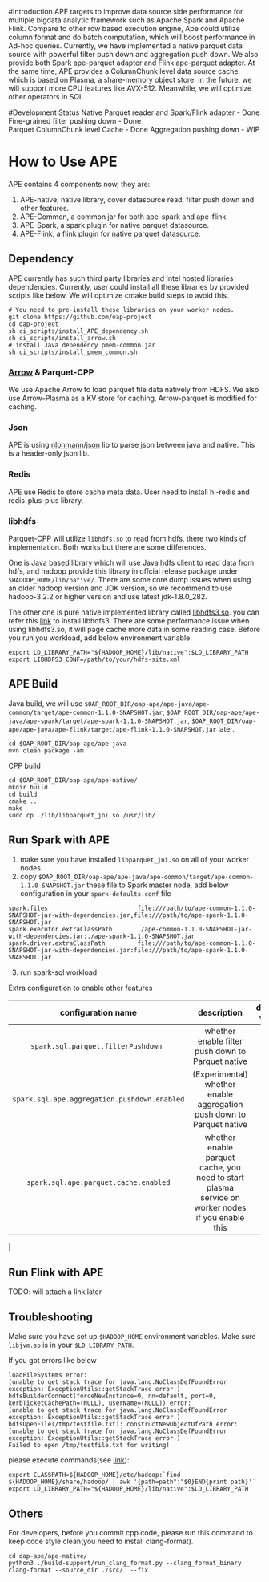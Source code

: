 #Introduction
APE targets to improve data source side performance for multiple bigdata analytic framework such as Apache Spark and Apache Flink. Compare to other row based execution engine, Ape could utilize column format and do batch computation, which will boost performance in Ad-hoc queries.
Currently, we have implemented a native parquet data source with powerful filter push down and aggregation push down. We also provide both Spark ape-parquet adapter and Flink ape-parquet adapter. At the same time, APE provides a ColumnChunk level data source cache, which is based on Plasma, a share-memory object store. 
In the future, we will support more CPU features like AVX-512. Meanwhile, we will optimize other operators in SQL. 

#Development Status
Native Parquet reader and Spark/Flink adapter - Done  
Fine-grained filter pushing down - Done  
Parquet ColumnChunk level Cache - Done
Aggregation pushing down - WIP


# How to Use APE

APE contains 4 components now, they are:
1. APE-native, native library, cover datasource read, filter push down and other features.  
2. APE-Common, a common jar for both ape-spark and ape-flink.
3. APE-Spark, a spark plugin for native parquet datasource. 
4. APE-Flink, a flink plugin for native parquet datasource.

## Dependency
APE currently has such third party libraries and Intel hosted libraries dependencies. Currently, user could install all these libraries by provided scripts like below. We will optimize cmake build steps to avoid this. 

``` 
# You need to pre-install these libraries on your worker nodes.
git clone https://github.com/oap-project 
cd oap-project
sh ci_scripts/install_APE_dependency.sh
sh ci_scripts/install_arrow.sh
# install Java dependency pmem-common.jar
sh ci_scripts/install_pmem_common.sh
```

### [Arrow](https://github.com/oap-project/arrow/tree/ape-dev) & Parquet-CPP

We use Apache Arrow to load parquet file data natively from HDFS. We also use Arrow-Plasma as a KV store for caching. Arrow-parquet is modified for caching.

### Json

APE is using [nlohmann/json](https://github.com/nlohmann/json) lib to parse json between java and native. This is a header-only json lib. 
 
### Redis 
APE use Redis to store cache meta data. User need to install hi-redis and redis-plus-plus library. 

### libhdfs
Parquet-CPP will utilize `libhdfs.so` to read from hdfs, there two kinds of implementation. Both works but there are some differences.

One is Java based library which will use Java hdfs client to read data from hdfs, and hadoop provide this library in offcial release package under `$HADOOP_HOME/lib/native/`. There are some core dump issues when using an older hadoop version and JDK version, so we recommend to use hadoop-3.2.2 or higher version and use latest jdk-1.8.0_282.

The other one is pure native implemented library called [libhdfs3.so](https://github.com/erikmuttersbach/libhdfs3). you can refer this [link](https://github.com/Intel-bigdata/OAP/blob/master/oap-data-source/arrow/README.md#use-libhdfs3-library-for-better-performanceoptional) to install libhdfs3. There are some performance issue when using libhdfs3.so, it will page cache more data in some reading case. Before you run you workload, add below environment variable:
```
export LD_LIBRARY_PATH="${HADOOP_HOME}/lib/native":$LD_LIBRARY_PATH
export LIBHDFS3_CONF=/path/to/your/hdfs-site.xml
```

## APE Build

Java build, we will use `$OAP_ROOT_DIR/oap-ape/ape-java/ape-common/target/ape-common-1.1.0-SNAPSHOT.jar`, `$OAP_ROOT_DIR/oap-ape/ape-java/ape-spark/target/ape-spark-1.1.0-SNAPSHOT.jar`, `$OAP_ROOT_DIR/oap-ape/ape-java/ape-flink/target/ape-flink-1.1.0-SNAPSHOT.jar` later.
```
cd $OAP_ROOT_DIR/oap-ape/ape-java
mvn clean package -am
```

CPP build
```
cd $OAP_ROOT_DIR/oap-ape/ape-native/
mkdir build
cd build
cmake ..
make
sudo cp ./lib/libparquet_jni.so /usr/lib/
```

## Run Spark with APE
 1. make sure you have installed `libparquet_jni.so` on all of your worker nodes.
 2. copy `$OAP_ROOT_DIR/oap-ape/ape-java/ape-common/target/ape-common-1.1.0-SNAPSHOT.jar` these file to Spark master node, add below configuration in your `spark-defaults.conf` file 
```
spark.files                         file:///path/to/ape-common-1.1.0-SNAPSHOT-jar-with-dependencies.jar,file:///path/to/ape-spark-1.1.0-SNAPSHOT.jar
spark.executor.extraClassPath       ./ape-common-1.1.0-SNAPSHOT-jar-with-dependencies.jar:./ape-spark-1.1.0-SNAPSHOT.jar
spark.driver.extraClassPath         file:///path/to/ape-common-1.1.0-SNAPSHOT-jar-with-dependencies.jar:file:///path/to/ape-spark-1.1.0-SNAPSHOT.jar
```

 3. run spark-sql workload

Extra configuration to enable other features

| configuration name | description | default value   
| :---: | :---: | :---: | 
| `spark.sql.parquet.filterPushdown ` | whether enable filter push down to Parquet native | true |
| `spark.sql.ape.aggregation.pushdown.enabled` | (Experimental) whether enable aggregation push down to Parquet native | false | 
|`spark.sql.ape.parquet.cache.enabled` | whether enable parquet cache, you need to start plasma service on worker nodes if you enable this | false |
|

## Run Flink with APE
TODO: will attach a link later

## Troubleshooting
Make sure you have set up `$HADOOP_HOME` environment variables. Make sure `libjvm.so` is in your `$LD_LIBRARY_PATH`.  
 
 If you got errors like below
 ```
loadFileSystems error:
(unable to get stack trace for java.lang.NoClassDefFoundError exception: ExceptionUtils::getStackTrace error.)
hdfsBuilderConnect(forceNewInstance=0, nn=default, port=0, kerbTicketCachePath=(NULL), userName=(NULL)) error:
(unable to get stack trace for java.lang.NoClassDefFoundError exception: ExceptionUtils::getStackTrace error.)
hdfsOpenFile(/tmp/testfile.txt): constructNewObjectOfPath error:
(unable to get stack trace for java.lang.NoClassDefFoundError exception: ExceptionUtils::getStackTrace error.)
Failed to open /tmp/testfile.txt for writing!
```
please execute commands(see [link](https://stackoverflow.com/questions/21064140/hadoop-c-hdfs-test-running-exception)):
```
export CLASSPATH=${HADOOP_HOME}/etc/hadoop:`find ${HADOOP_HOME}/share/hadoop/ | awk '{path=path":"$0}END{print path}'`
export LD_LIBRARY_PATH="${HADOOP_HOME}/lib/native":$LD_LIBRARY_PATH
```

## Others
For developers, before you commit cpp code, please run this command to keep code style clean(you need to install clang-format).
```
cd oap-ape/ape-native/ 
python3 ./build-support/run_clang_format.py --clang_format_binary clang-format --source_dir ./src/  --fix
```